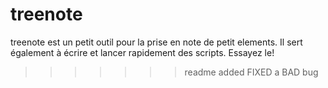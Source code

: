 treenote
=======
treenote est un petit outil pour la prise en note de petit elements. Il sert également à écrire et lancer rapidement des scripts. Essayez le! 
>>>>>>> readme added
>>>>>>> FIXED a BAD bug
